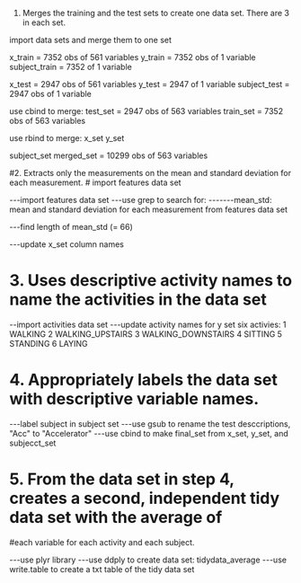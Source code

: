 

1. Merges the training and the test sets to create one data set. There are 3 in each set.

import data sets and merge them to one set

x_train = 7352 obs of 561 variables
y_train = 7352 obs of 1 variable
subject_train = 7352 of 1 variable

x_test = 2947 obs of 561 variables
y_test = 2947 of 1 variable
subject_test = 2947 obs of 1 variable

use cbind to merge:
test_set = 2947 obs of 563 variables
train_set = 7352 obs of 563 variables

use rbind to merge:
x_set
y_set

subject_set
merged_set = 10299 obs of 563 variables

#2. Extracts only the measurements on the mean and standard deviation for each measurement. 
    #   import features data set

---import features data set
---use grep to search for:
-------mean_std: mean and standard deviation for each measurement from features data set

---find length of mean_std   (= 66)

---update x_set column names

# 3. Uses descriptive activity names to name the activities in the data set

--import activities data set
---update activity names for y set
        six activies: 1 WALKING 2 WALKING_UPSTAIRS 3 WALKING_DOWNSTAIRS 4 SITTING 5 STANDING 6 LAYING
        
# 4. Appropriately labels the data set with descriptive variable names. 

---label subject in subject set
---use gsub to rename the test desccriptions, "Acc" to "Accelerator"
---use cbind to make final_set from x_set, y_set, and subjecct_set


# 5. From the data set in step 4, creates a second, independent tidy data set with the average of 
#each variable for each activity and each subject.

---use plyr library
---use ddply to create data set: tidydata_average
---use write.table to create a txt table of the tidy data set